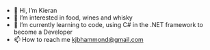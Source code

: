 - 👋 Hi, I’m Kieran
- 👀 I’m interested in food, wines and whisky
- 🌱 I’m currently learning to code, using C# in the .NET framework to become a Developer 
- 📫 How to reach me kjbhammond@gmail.com
<!---
Madkjb/Madkjb is a ✨ special ✨ repository because its `README.md` (this file) appears on your GitHub profile.
You can click the Preview link to take a look at your changes.
--->
